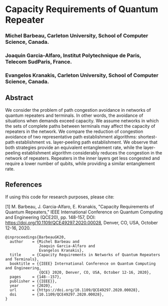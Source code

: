 # Capacity Requirements of Quantum Repeater

### Michel Barbeau, Carleton University, School of Computer Science, Canada.

### Joaquin Garcia-Alfaro, Institut Polytechnique de Paris, Telecom SudParis, France.

### Evangelos Kranakis, Carleton University, School of Computer Science, Canada.

## Abstract

We consider the problem of path congestion avoidance in networks of quantum repeaters and terminals. In other words, the avoidance of situations when demands exceed capacity. We assume networks in which the sets of complete paths between terminals may affect the capacity of repeaters in the network. We compare the reduction of congestion avoidance of two representative path establishment algorithms: shortest-path establishment vs. layer-peeling path establishment. We observe that both strategies provide an equivalent entanglement rate, while the layer-peeling establishment algorithm considerably reduces the congestion in the network of repeaters. Repeaters in the inner layers get less congested and require a lower number of qubits, while providing a similar entanglement rate.

## References

If using this code for research purposes, please cite:

[1] M. Barbeau, J. Garcia-Alfaro, E. Kranakis, "Capacity Requirements of Quantum Repeaters," IEEE International Conference on Quantum Computing and Engineering (QCE20), pp. 148-157, DOI: https://doi.org/10.1109/QCE49297.2020.00028, Denver, CO, USA, October 12-16, 2020. 

```
@inproceedings{BarbeauGK20,
  author    = {Michel Barbeau and
               Joaquin Garcia-Alfaro and
               Evangelos Kranakis},
  title     = {Capacity Requirements in Networks of Quantum Repeaters and Terminals},
  booktitle = {{IEEE} International Conference on Quantum Computing and Engineering,
               {QCE} 2020, Denver, CO, USA, October 12-16, 2020},
  pages     = {148--157},
  publisher = {{IEEE}},
  year      = {2020},
  url       = {https://doi.org/10.1109/QCE49297.2020.00028},
  doi       = {10.1109/QCE49297.2020.00028},
}
```

